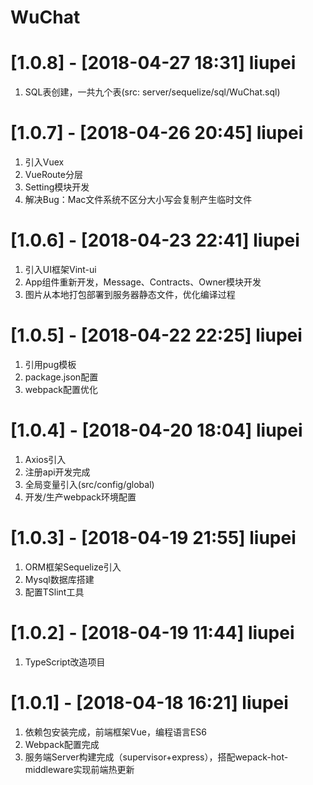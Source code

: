 # WuChat

# [1.0.8] - [2018-04-27 18:31] liupei
1. SQL表创建，一共九个表(src: server/sequelize/sql/WuChat.sql)

# [1.0.7] - [2018-04-26 20:45] liupei
1. 引入Vuex
2. VueRoute分层
3. Setting模块开发
4. 解决Bug：Mac文件系统不区分大小写会复制产生临时文件

# [1.0.6] - [2018-04-23 22:41] liupei
1. 引入UI框架Vint-ui
2. App组件重新开发，Message、Contracts、Owner模块开发
3. 图片从本地打包部署到服务器静态文件，优化编译过程

# [1.0.5] - [2018-04-22 22:25] liupei
1. 引用pug模板
2. package.json配置
3. webpack配置优化

# [1.0.4] - [2018-04-20 18:04] liupei
1. Axios引入
2. 注册api开发完成
3. 全局变量引入(src/config/global)
4. 开发/生产webpack环境配置

# [1.0.3] - [2018-04-19 21:55] liupei
1. ORM框架Sequelize引入
2. Mysql数据库搭建
3. 配置TSlint工具

# [1.0.2] - [2018-04-19 11:44] liupei
1. TypeScript改造项目

# [1.0.1] - [2018-04-18 16:21] liupei
1. 依赖包安装完成，前端框架Vue，编程语言ES6
2. Webpack配置完成
3. 服务端Server构建完成（supervisor+express），搭配wepack-hot-middleware实现前端热更新
